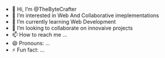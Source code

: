 - 👋 Hi, I’m @TheByteCrafter
- 👀 I’m interested in Web And Collaborative imeplementations
- 🌱 I’m currently learning Web Development
- 💞️ I’m looking to collaborate on innovaive projects
- 📫 How to reach me ...
- 😄 Pronouns: ...
- ⚡ Fun fact: ...

<!---
TheByteCrafter/TheByteCrafter is a ✨ special ✨ repository because its `README.md` (this file) appears on your GitHub profile.
You can click the Preview link to take a look at your changes.
--->
